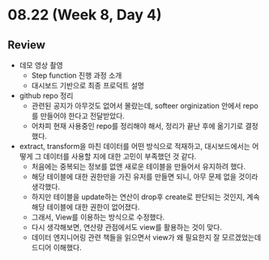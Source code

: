 # 08.22 (Week 8, Day 4)
## Review
- 데모 영상 촬영
    - Step function 진행 과정 소개
    - 대시보드 기반으로 최종 프로덕트 설명
- github repo 정리
    - 관련된 공지가 아무것도 없어서 몰랐는데, softeer orginization 안에서 repo를 만들어야 한다고 전달받았다.
    - 어차피 현재 사용중인 repo를 정리해야 해서, 정리가 끝난 후에 옮기기로 결정했다.
- extract, transform을 마친 데이터를 어떤 방식으로 적재하고, 대시보드에서는 어떻게 그 데이터를 사용할 지에 대한 고민이 부족했던 것 같다.
    - 처음에는 중복되는 정보를 없앤 새로운 테이블을 만들어서 유지하려 했다.
    - 해당 테이블에 대한 권한만을 가진 유저를 만들면 되니, 아무 문제 없을 것이라 생각했다.
    - 하지만 테이블을 update하는 연산이 drop후 create로 판단되는 것인지, 계속 해당 테이블에 대한 권한이 없어졌다.
    - 그래서, View를 이용하는 방식으로 수정했다. 
    - 다시 생각해보면, 연산량 관점에서도 view를 활용하는 것이 맞다. 
    - 데이터 엔지니어링 관련 책들을 읽으면서 view가 왜 필요한지 잘 모르겠었는데 드디어 이해했다. 